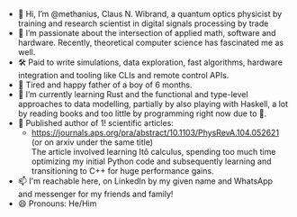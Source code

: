 - 👋 Hi, I’m @methanius, Claus N. Wibrand, a quantum optics physicist by training and research scientist in digital signals processing by trade
- 👀 I’m passionate about the intersection of applied math, software and hardware.  Recently, theoretical computer science has fascinated me as well.
- 🛠 Paid to write simulations, data exploration, fast algorithms, hardware integration and tooling like CLIs and remote control APIs.
- 👶 Tired and happy father of a boy of 6 months.
- 🌱 I’m currently learning Rust and the functional and type-level approaches to data modelling, partially by also playing with Haskell, a lot by reading books and too little by programming right now due to 👶.
- 🔬 Published author of 1! scientific articles:
  *  <https://journals.aps.org/pra/abstract/10.1103/PhysRevA.104.052621> (or on arxiv under the same title)\
     The article involved learning Itô calculus, spending too much time optimizing my initial Python code and subsequently learning and transitioning to C++ for huge performance gains.
- 📫 I'm reachable here, on LinkedIn by my given name and WhatsApp and messenger for my friends and family!
- 😄 Pronouns: He/Him

<!---
methanius/methanius is a ✨ special ✨ repository because its `README.md` (this file) appears on your GitHub profile.
You can click the Preview link to take a look at your changes.
--->
